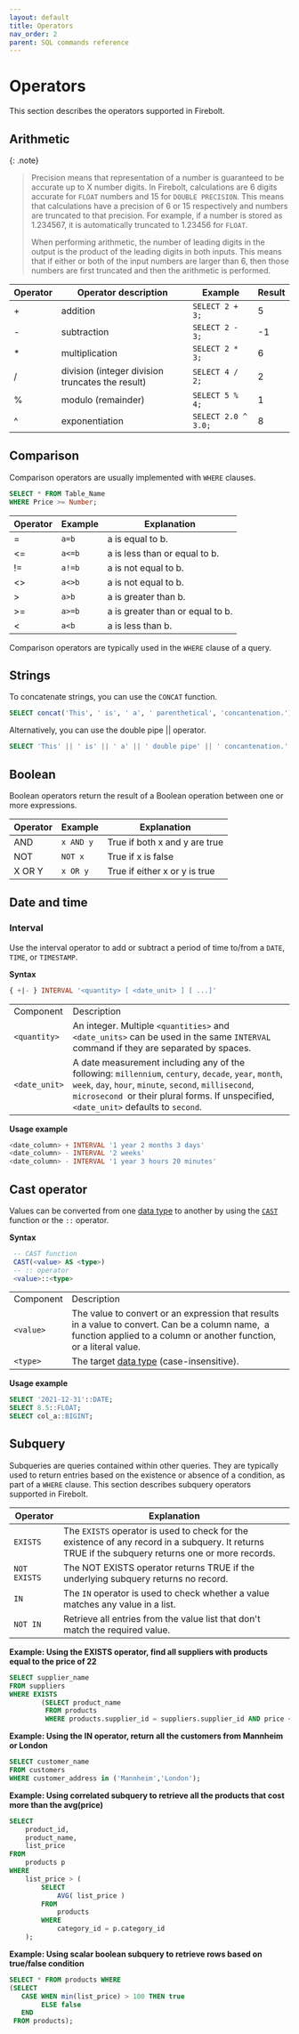 ```yaml
---
layout: default
title: Operators
nav_order: 2
parent: SQL commands reference
---
```


# Operators

This section describes the operators supported in Firebolt.

## Arithmetic

{: .note}
> Precision means that representation of a number is guaranteed to be accurate up to X number digits. In Firebolt, calculations are 6 digits accurate for `FLOAT` numbers and 15 for `DOUBLE PRECISION`. This means that calculations have a precision of 6 or 15 respectively and numbers  are truncated to that precision. For example, if a number is stored as 1.234567, it is automatically truncated to 1.23456 for `FLOAT`.
>
> When performing arithmetic, the number of leading digits in the output is the product of the leading digits in both inputs. This means that if either or both of the input numbers are larger than 6, then those numbers are first truncated and then the arithmetic is performed.

| Operator | Operator description                             | Example             | Result |
| -------- | ------------------------------------------------ | ------------------- | ------ |
| +        | addition                                         | `SELECT 2 + 3;`     | 5      |
| -        | subtraction                                      | `SELECT 2 - 3;`     | -1     |
| \*       | multiplication                                   | `SELECT 2 * 3;`     | 6      |
| /        | division (integer division truncates the result) | `SELECT 4 / 2;`     | 2      |
| %        | modulo (remainder)                               | `SELECT 5 % 4;`     | 1      |
| ^        | exponentiation                                   | `SELECT 2.0 ^ 3.0;` | 8      |

## Comparison

Comparison operators are usually implemented with `WHERE` clauses.

```sql
SELECT * FROM Table_Name
WHERE Price >= Number;
```

| Operator | Example | Explanation                      |
| -------- | ------- | -------------------------------- |
| =        | `a=b`   | a is equal to b.                 |
| <=       | `a<=b`  | a is less than or equal to b.    |
| !=       | `a!=b`  | a is not equal to b.             |
| <>       | `a<>b`  | a is not equal to b.             |
| >        | `a>b`   | a is greater than b.             |
| >=       | `a>=b`  | a is greater than or equal to b. |
| <        | `a<b`   | a is less than b.                |

Comparison operators are typically used in the `WHERE` clause of a query.

## Strings

To concatenate strings, you can use the `CONCAT` function.

```sql
SELECT concat('This', ' is', ' a', ' parenthetical', 'concantenation.') AS Concatenated_String
```

Alternatively, you can use the double pipe || operator.

```sql
SELECT 'This' || ' is' || ' a' || ' double pipe' || ' concantenation.' AS Concatenated_String
```

## Boolean

Boolean operators return the result of a Boolean operation between one or more expressions.

| Operator | Example   | Explanation                   |
| -------- | --------- | ----------------------------- |
| AND      | `x AND y` | True if both x and y are true |
| NOT      | `NOT x`   | True if x is false            |
| X OR Y   | `x OR y`  | True if either x or y is true |

## Date and time

### Interval

Use the interval operator to add or subtract a period of time to/from a `DATE`, `TIME`, or `TIMESTAMP`. &#x20;

**Syntax**

```sql
{ +|- } INTERVAL '<quantity> [ <date_unit> ] [ ...]'
```

|               |                                                                                                                                                                                                                                                             |
| ------------- | ----------------------------------------------------------------------------------------------------------------------------------------------------------------------------------------------------------------------------------------------------------- |
| Component     | Description                                                                                                                                                                                                                                                 |
| `<quantity>`  | An integer. Multiple `<quantities>` and `<date_units>` can be used in the same `INTERVAL` command if they are separated by spaces.                                                                                                                          |
| `<date_unit>` | A date measurement including any of the following: `millennium`, `century`, `decade`, `year`, `month`, `week`, `day`, `hour`, `minute`, `second`, `millisecond`, `microsecond `or their plural forms.  If unspecified, `<date_unit>` defaults to `second`.  |



**Usage example**

```sql
<date_column> + INTERVAL '1 year 2 months 3 days'
<date_column> - INTERVAL '2 weeks'
<date_column> - INTERVAL '1 year 3 hours 20 minutes'
```

## Cast operator

Values can be converted from one [data type](../../general-reference/data-types.md) to another by using the [`CAST`](../functions-reference/conditional-and-miscellaneous-functions.md#cast) function or the `::` operator.&#x20;

**Syntax**

```sql
 -- CAST function
 CAST(<value> AS <type>)
 -- :: operator
 <value>::<type>
```

|           |                                                                                                                                                                            |
| --------- | -------------------------------------------------------------------------------------------------------------------------------------------------------------------------- |
| Component | Description                                                                                                                                                                |
| `<value>` | The value to convert or an expression that results in a value to convert. Can be a column name, ​ ​a function applied to a column or another function, or a literal value. |
| `<type>`  | The target [data type](broken-reference) (case-insensitive).                                                                                                               |

**Usage example**

```sql
SELECT '2021-12-31'::DATE;
SELECT 8.5::FLOAT;
SELECT col_a::BIGINT;
```

## Subquery

Subqueries are queries contained within other queries. They are typically used to return entries based on the existence or absence of a condition, as part of a `WHERE` clause. This section describes subquery operators supported in Firebolt.

| Operator     | Explanation                                                                                                                                        |
| ------------ | -------------------------------------------------------------------------------------------------------------------------------------------------- |
| `EXISTS`     | The `EXISTS` operator is used to check for the existence of any record in a subquery. It returns TRUE if the subquery returns one or more records. |
| `NOT EXISTS` | The NOT EXISTS operator returns TRUE if the underlying subquery returns no record.                                                                 |
| `IN`         | The `IN` operator is used to check whether a value matches any value in a list.                                                                    |
| `NOT IN`     | Retrieve all entries from the value list that don't match the required value.                                                                      |

**Example: Using the EXISTS operator, find all suppliers with products equal to the price of 22**

```sql
SELECT supplier_name
FROM suppliers
WHERE EXISTS
        (SELECT product_name
         FROM products
         WHERE products.supplier_id = suppliers.supplier_id AND price < 22);
```

**Example: Using the IN operator, return all the customers from Mannheim or London**

```sql
SELECT customer_name
FROM customers
WHERE customer_address in ('Mannheim','London');
```

**Example: Using correlated subquery to retrieve all the products that cost more than the avg(price)**

```sql
SELECT
    product_id,
    product_name,
    list_price
FROM
    products p
WHERE
    list_price > (
        SELECT
            AVG( list_price )
        FROM
            products
        WHERE
            category_id = p.category_id
    );
```

**Example: Using scalar boolean subquery to retrieve rows based on true/false condition**

```sql
SELECT * FROM products WHERE
(SELECT
   CASE WHEN min(list_price) > 100 THEN true
        ELSE false
   END
 FROM products);
```
